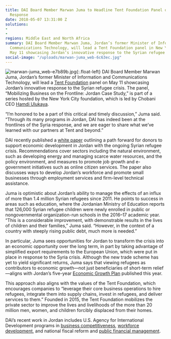 ```yaml
---
title: DAI Board Member Marwan Juma to Headline Tent Foundation Panel on Jordan Refugee
  Response
date: 2018-05-07 13:31:00 Z
solutions:
- 
- 
regions: Middle East and North Africa
summary: DAI Board Member Marwan Juma, Jordan’s former Minister of Information and
  Communications Technology, will lead a Tent Foundation panel in New York City on
  May 11 showcasing Jordan’s innovative response to the Syrian refugee crisis.
social-image: "/uploads/marwan-juma_web-6c63ec.jpg"
---
```


![marwan-juma_web-e7b89b.jpg](/uploads/marwan-juma_web-e7b89b.jpg){:.float-left} DAI Board Member Marwan Juma, Jordan’s former Minister of Information and Communications Technology, will lead a [Tent Foundation](https://www.tent.org/) panel on May 11 showcasing Jordan’s innovative response to the Syrian refugee crisis. The panel, “Mobilizing Business on the Frontline: Jordan Case Study,” is part of a series hosted by the New York City foundation, which is led by Chobani CEO [Hamdi Ulukaya](https://en.wikipedia.org/wiki/Hamdi_Ulukaya).

“I’m honored to be a part of this critical and timely discussion,” Juma said. “Through its many programs in Jordan, DAI has indeed been at the frontlines of the Syria response, and we are eager to share what we’ve learned with our partners at Tent and beyond.”

DAI recently published a [white paper](https://www.dai.com/news/white-paper-offers-development-ideas-for-jordan-in-light-of-refugee-surge) outlining a path forward for donors to support economic development in Jordan with the ongoing Syrian refugee crisis. Recommendations cover sectors including the natural environment, such as developing energy and managing scarce water resources, and the policy environment, and measures to promote job growth and e-government initiatives such as online citizen services. The paper also discusses ways to develop Jordan’s workforce and promote small businesses through employment services and firm-level technical assistance.

Juma is optimistic about Jordan’s ability to manage the effects of an influx of more than 1.4 million Syrian refugees since 2011. He points to success in areas such as education, where the Jordanian Ministry of Education reports that 126,000 Syrian refugee children were newly enrolled in public or nongovernmental organization-run schools in the 2016–17 academic year. “This is a considerable improvement, with demonstrable results in the lives of children and their families,” Juma said. “However, in the context of a country with steeply rising public debt, much more is needed.”

In particular, Juma sees opportunities for Jordan to transform the crisis into an economic opportunity over the long term, in part by taking advantage of simplified export requirements to the European Union, which were put in place in response to the Syria crisis. Although the new trade scheme has yet to yield significant returns, Juma says that viewing refugees as contributors to economic growth—not just beneficiaries of short-term relief—aligns with Jordan’s five-year [Economic Growth Plan](http://www.jordantimes.com/news/local/plan-launched-stimulate-economic-growth-over-5-years) published this year.

This approach also aligns with the values of the Tent Foundation, which encourages companies to “leverage their core business operations to hire refugees, integrate them into supply chains, invest in refugees, and deliver services to them.” Founded in 2015, the Tent Foundation mobilizes the private sector to improve the lives and livelihoods of the more than 20 million men, women, and children forcibly displaced from their homes.

DAI’s recent work in Jordan includes U.S. Agency for International Development programs in [business competitiveness](https://www.dai.com/our-work/projects/jordan-competitiveness-program-jcp), [workforce development](https://www.dai.com/our-work/projects/jordan-workforce-development-wfd-project), and national fiscal reform and [public financial management](https://www.dai.com/news/fiscal-reform-project-continues-support-government-jordan-public-financial).